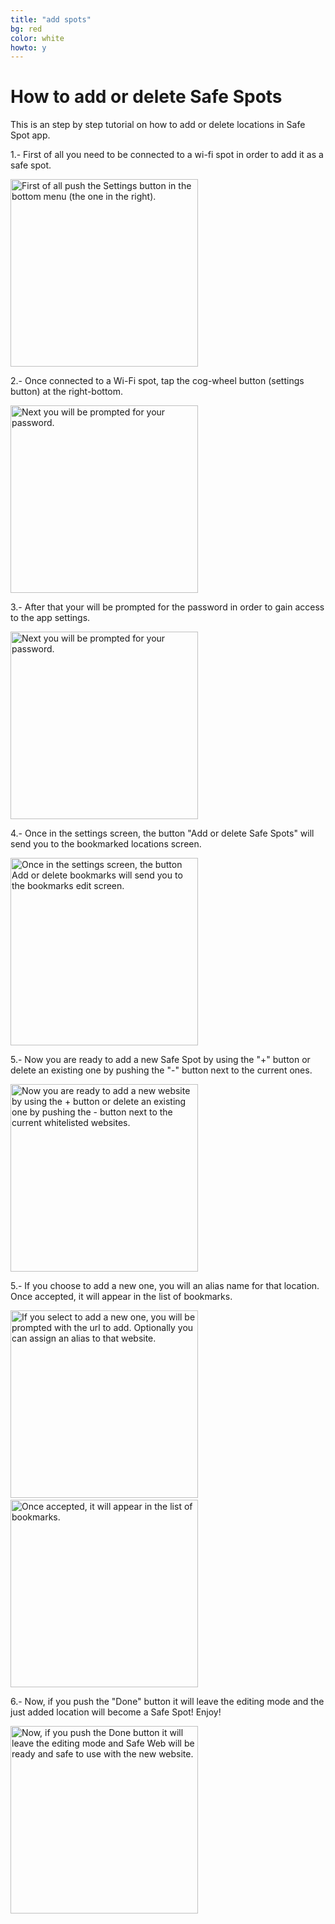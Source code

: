 ```yaml
---
title: "add spots"
bg: red
color: white
howto: y
---
```


# How to add or delete Safe Spots

This is an step by step tutorial on how to add or delete locations in Safe Spot app.

1.- First of all you need to be connected to a wi-fi spot in order to add it as a safe spot.

<img src="/img/howto/how-to-s1_framed.png" alt="First of all push the Settings button in the bottom menu (the one in the right)." title="How to add bookmarks tutorial step 1" width="300" />

2.- Once connected to a Wi-Fi spot, tap the cog-wheel button (settings button) at the right-bottom.

<img src="/img/howto/how-to-s2_framed.png" alt="Next you will be prompted for your password." title="How to add bookmarks tutorial step 2" width="300" />

3.- After that your will be prompted for the password in order to gain access to the app settings. 

<img src="/img/howto/how-to-s3_framed.png" alt="Next you will be prompted for your password." title="How to add bookmarks tutorial step 2" width="300" />

4.- Once in the settings screen, the button "Add or delete Safe Spots" will send you to the bookmarked locations screen.

<img src="/img/howto/how-to-s4_framed.png" alt="Once in the settings screen, the button Add or delete bookmarks will send you to the bookmarks edit screen." title="How to add bookmarks tutorial step 3" width="300" />

5.- Now you are ready to add a new Safe Spot by using the "+" button or delete an existing one by pushing the "-" button next to the current ones.

<img src="/img/howto/how-to-s5_framed.png" alt="Now you are ready to add a new website by using the + button or delete an existing one by pushing the - button next to the current whitelisted websites." title="How to add bookmarks tutorial step 4" width="300" />

5.- If you choose to add a new one, you will an alias name for that location. Once accepted, it will appear in the list of bookmarks.

<img src="/img/howto/how-to-s6_framed.png" alt="If you select to add a new one, you will be prompted with the url to add. Optionally you can assign an alias to that website." title="How to add bookmarks tutorial step 5" width="300" />
&nbsp;
<img src="/img/howto/how-to-s7_framed.png" alt="Once accepted, it will appear in the list of bookmarks." title="How to add bookmarks tutorial step 5" width="300" />

6.- Now, if you push the "Done" button it will leave the editing mode and the just added location will become a Safe Spot! Enjoy!

<img src="/img/howto/how-to-s8_framed.png" alt="Now, if you push the Done button it will leave the editing mode and Safe Web will be ready and safe to use with the new website." title="How to add bookmarks tutorial step 6" width="300" />
